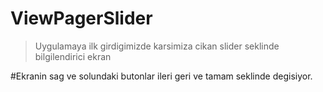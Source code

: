 # ViewPagerSlider

>Uygulamaya ilk girdigimizde karsimiza cikan slider seklinde bilgilendirici ekran

#Ekranin sag ve solundaki butonlar ileri geri ve tamam seklinde degisiyor.
